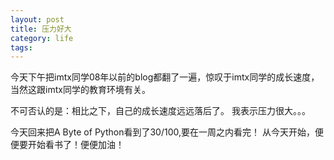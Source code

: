 ```yaml
--- 
layout: post
title: 压力好大
category: life
tags: 
---
```

今天下午把imtx同学08年以前的blog都翻了一遍，惊叹于imtx同学的成长速度，当然这跟imtx同学的教育环境有关。

不可否认的是：相比之下，自己的成长速度远远落后了。
我表示压力很大。。。

今天回来把A Byte of Python看到了30/100,要在一周之内看完！
从今天开始，便便要开始看书了！便便加油！
